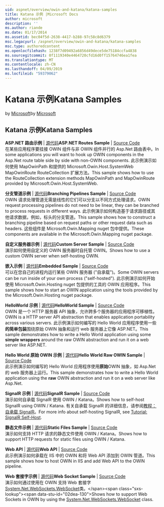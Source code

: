 ```yaml
---
uid: aspnet/overview/owin-and-katana/katana-samples
title: Katana 示例 |Microsoft Docs
author: microsoft
description: ''
ms.author: riande
ms.date: 01/17/2014
ms.assetid: bec04f5d-2638-4417-b288-97c58c8d6379
msc.legacyurl: /aspnet/overview/owin-and-katana/katana-samples
msc.type: authoredcontent
ms.openlocfilehash: 1238f7d09492a6856d49dece5de75184ccfa4838
ms.sourcegitcommit: 0f1119340e4464720cfd16d0ff15764746ea1fea
ms.translationtype: MT
ms.contentlocale: zh-CN
ms.lasthandoff: 04/09/2019
ms.locfileid: "59379062"
---
```

# <a name="katana-samples"></a><span data-ttu-id="02dea-102">Katana 示例</span><span class="sxs-lookup"><span data-stu-id="02dea-102">Katana Samples</span></span>

<span data-ttu-id="02dea-103">by [Microsoft](https://github.com/microsoft)</span><span class="sxs-lookup"><span data-stu-id="02dea-103">by [Microsoft](https://github.com/microsoft)</span></span>

## <a name="katana-samples"></a><span data-ttu-id="02dea-104">Katana 示例</span><span class="sxs-lookup"><span data-stu-id="02dea-104">Katana Samples</span></span>

<span data-ttu-id="02dea-105">**ASP.NET 路由示例** | [源代码](https://github.com/aspnet/samples/tree/master/samples/aspnet/Katana/AspNetRoutes)</span><span class="sxs-lookup"><span data-stu-id="02dea-105">**ASP.NET Routes Sample** | [Source Code](https://github.com/aspnet/samples/tree/master/samples/aspnet/Katana/AspNetRoutes)</span></span>  
<span data-ttu-id="02dea-106">在某些应用程序要挂接 OWIN 组件与非 OWIN 组件并行的 Asp.Net 路由表中。</span><span class="sxs-lookup"><span data-stu-id="02dea-106">In some applications you will want to hook up OWIN components in the Asp.Net route table side by side with non-OWIN components.</span></span> <span data-ttu-id="02dea-107">此示例演示如何使用 MapOwinPath 和提供的 Microsoft.Owin.Host.SystemWeb MapOwinRoute RouteCollection 扩展方法。</span><span class="sxs-lookup"><span data-stu-id="02dea-107">This sample shows how to use the RouteCollection extension methods MapOwinPath and MapOwinRoute provided by Microsoft.Owin.Host.SystemWeb.</span></span>

<span data-ttu-id="02dea-108">**分支管道示例** | [源代码](https://github.com/aspnet/samples/tree/master/samples/aspnet/Katana/BranchingPipelines)</span><span class="sxs-lookup"><span data-stu-id="02dea-108">**Branching Pipelines Sample** | [Source Code](https://github.com/aspnet/samples/tree/master/samples/aspnet/Katana/BranchingPipelines)</span></span>  
<span data-ttu-id="02dea-109">OWIN 请求处理管道无需是线性的它们可以分支以不同方式处理请求。</span><span class="sxs-lookup"><span data-stu-id="02dea-109">OWIN request processing pipelines do not need to be linear, they can be branched to process requests in different ways.</span></span> <span data-ttu-id="02dea-110">此示例演示如何构造基于请求路径或其他请求数据，例如，标头的分支管道。</span><span class="sxs-lookup"><span data-stu-id="02dea-110">This sample shows how to construct a branching pipeline based on request paths or other request data such as headers.</span></span> <span data-ttu-id="02dea-111">这些组件是 Microsoft.Owin.Mapping nuget 包中提供。</span><span class="sxs-lookup"><span data-stu-id="02dea-111">These components are available in the Microsoft.Owin.Mapping nuget package.</span></span>

<span data-ttu-id="02dea-112">**自定义服务器示例** | [源代码](https://github.com/aspnet/samples/tree/master/samples/aspnet/Katana/CustomServer)</span><span class="sxs-lookup"><span data-stu-id="02dea-112">**Custom Server Sample** | [Source Code](https://github.com/aspnet/samples/tree/master/samples/aspnet/Katana/CustomServer)</span></span>   
<span data-ttu-id="02dea-113">演示如何使用自定义的 OWIN 服务器时自托管 OWIN。</span><span class="sxs-lookup"><span data-stu-id="02dea-113">Shows how to use a custom OWIN server when self-hosting OWIN.</span></span>

<span data-ttu-id="02dea-114">**嵌入示例** | [源代码](https://github.com/aspnet/samples/tree/master/samples/aspnet/Katana/Embedded)</span><span class="sxs-lookup"><span data-stu-id="02dea-114">**Embedded Sample** | [Source Code](https://github.com/aspnet/samples/tree/master/samples/aspnet/Katana/Embedded)</span></span>  
<span data-ttu-id="02dea-115">可以在您自己的进程内运行某些 OWIN 服务器 (&quot;自承载&quot;)。</span><span class="sxs-lookup"><span data-stu-id="02dea-115">Some OWIN servers can be run inside of your own process (&quot;self-hosted&quot;).</span></span> <span data-ttu-id="02dea-116">此示例演示如何开始使用 Microsoft.Owin.Hosting nuget 包提供的工具的 OWIN 应用程序。</span><span class="sxs-lookup"><span data-stu-id="02dea-116">This sample shows how to start an OWIN application using the tools provided by the Microsoft.Owin.Hosting nuget package.</span></span>

<span data-ttu-id="02dea-117">**HelloWorld 示例** | [源代码](https://github.com/aspnet/samples/tree/master/samples/aspnet/Katana/HelloWorld)</span><span class="sxs-lookup"><span data-stu-id="02dea-117">**HelloWorld Sample** | [Source Code](https://github.com/aspnet/samples/tree/master/samples/aspnet/Katana/HelloWorld)</span></span>  
<span data-ttu-id="02dea-118">OWIN 是一个 HTTP 服务器 API 抽象，允许跨多个服务器的应用程序可移植性。</span><span class="sxs-lookup"><span data-stu-id="02dea-118">OWIN is a HTTP server API abstraction that enables application portability across various servers.</span></span> <span data-ttu-id="02dea-119">此示例演示如何编写的 Hello World 应用程序使用一些**的简单包装**围绕原始 OWIN 抽象和运行 web 服务器上它像 ASP.NET。</span><span class="sxs-lookup"><span data-stu-id="02dea-119">This sample demonstrates how to write a Hello World application using some **simple wrappers** around the raw OWIN abstraction and run it on a web server like ASP.NET.</span></span>

<span data-ttu-id="02dea-120">**Hello World 原始 OWIN 示例** | [源代码](https://github.com/aspnet/samples/tree/master/samples/aspnet/Katana/HelloWorldRawOwin)</span><span class="sxs-lookup"><span data-stu-id="02dea-120">**Hello World Raw OWIN Sample** | [Source Code](https://github.com/aspnet/samples/tree/master/samples/aspnet/Katana/HelloWorldRawOwin)</span></span>  
<span data-ttu-id="02dea-121">此示例演示如何编写的 Hello World 应用程序使用**原始**OWIN 抽象，如 Asp.Net 的 web 服务器上运行。</span><span class="sxs-lookup"><span data-stu-id="02dea-121">This sample demonstrates how to write a Hello World application using the **raw** OWIN abstraction and run it on a web server like Asp.Net.</span></span>

<span data-ttu-id="02dea-122">**SignalR 示例** | [源代码](https://github.com/aspnet/samples/tree/master/samples/aspnet/Katana/SignalR)</span><span class="sxs-lookup"><span data-stu-id="02dea-122">**SignalR Sample** | [Source Code](https://github.com/aspnet/samples/tree/master/samples/aspnet/Katana/SignalR)</span></span>  
<span data-ttu-id="02dea-123">演示如何自承载 SignalR 使用 OWIN / Katana。</span><span class="sxs-lookup"><span data-stu-id="02dea-123">Shows how to self-host SignalR using OWIN / Katana.</span></span> <span data-ttu-id="02dea-124">有关自承载 SignalR 的详细信息，请参阅[教程：自承载 SignalR](../../../signalr/overview/deployment/tutorial-signalr-self-host.md)。</span><span class="sxs-lookup"><span data-stu-id="02dea-124">For more info about self-hosting SignalR, see [Tutorial: SignalR Self-Host](../../../signalr/overview/deployment/tutorial-signalr-self-host.md).</span></span>

<span data-ttu-id="02dea-125">**静态文件示例** | [源代码](https://github.com/aspnet/samples/tree/master/samples/aspnet/Katana/StaticFilesSample)</span><span class="sxs-lookup"><span data-stu-id="02dea-125">**Static Files Sample** | [Source Code](https://github.com/aspnet/samples/tree/master/samples/aspnet/Katana/StaticFilesSample)</span></span>   
<span data-ttu-id="02dea-126">演示如何支持 HTTP 请求的静态文件使用 OWIN / Katana。</span><span class="sxs-lookup"><span data-stu-id="02dea-126">Shows how to support HTTP requests for static files using OWIN / Katana.</span></span>

<span data-ttu-id="02dea-127">**Web API** | [源代码](https://github.com/aspnet/samples/tree/master/samples/aspnet/Katana/WebApi)</span><span class="sxs-lookup"><span data-stu-id="02dea-127">**Web API** | [Source Code](https://github.com/aspnet/samples/tree/master/samples/aspnet/Katana/WebApi)</span></span>   
<span data-ttu-id="02dea-128">此示例演示如何承载在 IIS 中的 OWIN 和将 Web API 添加到 OWIN 管道。</span><span class="sxs-lookup"><span data-stu-id="02dea-128">This sample shows how to host OWIN in IIS and add Web API to the OWIN pipeline.</span></span>

<span data-ttu-id="02dea-129">**Web 套接字示例** | [源代码](https://github.com/aspnet/samples/tree/master/samples/aspnet/Katana/WebSocketSample)</span><span class="sxs-lookup"><span data-stu-id="02dea-129">**Web Socket Sample** | [Source Code](https://github.com/aspnet/samples/tree/master/samples/aspnet/Katana/WebSocketSample)</span></span>   
<span data-ttu-id="02dea-130">演示如何通过使用在 OWIN 支持 Web 套接字[System.Net.WebSockets.WebSocket](https://msdn.microsoft.com/library/system.net.websockets.websocket(v=vs.110).aspx)类。</span><span class="sxs-lookup"><span data-stu-id="02dea-130">Shows how to support Web Sockets in OWIN by using the [System.Net.WebSockets.WebSocket](https://msdn.microsoft.com/library/system.net.websockets.websocket(v=vs.110).aspx) class.</span></span>
